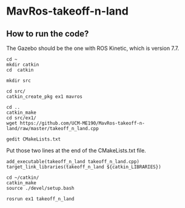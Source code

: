 # MavRos-takeoff-n-land
## How to run the code?

The Gazebo should be the one with ROS Kinetic, which is version 7.7.
```
cd ~
mkdir catkin
cd  catkin

mkdir src

cd src/
catkin_create_pkg ex1 mavros

cd ..
catkin_make
cd src/ex1/
wget https://github.com/UCM-ME190/MavRos-takeoff-n-land/raw/master/takeoff_n_land.cpp

gedit CMakeLists.txt
```
Put those two lines at the end of the CMakeLists.txt file.
```
add_executable(takeoff_n_land takeoff_n_land.cpp)
target_link_libraries(takeoff_n_land ${catkin_LIBRARIES})
```

```
cd ~/catkin/
catkin_make
source ./devel/setup.bash 

rosrun ex1 takeoff_n_land 

```
